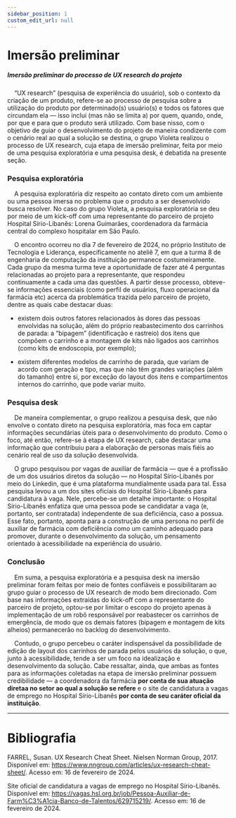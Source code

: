 ```yaml
---
sidebar_position: 1
custom_edit_url: null
---
```


# Imersão preliminar

##### Imersão preliminar do processo de UX research do projeto


&nbsp;&nbsp;&nbsp;&nbsp;“UX research” (pesquisa de experiência do usuário), sob o contexto da criação de um produto, refere-se ao processo de pesquisa sobre a utilização do produto por determinado(s) usuário(s) e todos os fatores que circundam ela — isso inclui (mas não se limita a) por quem, quando, onde, por que e para que o produto será utilizado. Com base nisso, com o objetivo de guiar o desenvolvimento do projeto de maneira condizente com o cenário real ao qual a solução se destina, o grupo Violeta realizou o processo de UX research, cuja etapa de imersão preliminar, feita por meio de uma pesquisa exploratória e uma pesquisa desk, é debatida na presente seção.

### Pesquisa exploratória

&nbsp;&nbsp;&nbsp;&nbsp;A pesquisa exploratória diz respeito ao contato direto com um ambiente ou uma pessoa imersa no problema que o produto a ser desenvolvido busca resolver. No caso do grupo Violeta, a pesquisa exploratória se deu por meio de um kick-off com uma representante do parceiro de projeto Hospital Sírio-Libanês: Lorena Guimarães, coordenadora da farmácia central do complexo hospitalar em São Paulo.

&nbsp;&nbsp;&nbsp;&nbsp;O encontro ocorreu no dia 7 de fevereiro de 2024, no próprio Instituto de Tecnologia e Liderança, especificamente no ateliê 7, em que a turma 8 de engenharia de computação da instituição permanece costumeiramente. Cada grupo da mesma turma teve a oportunidade de fazer até 4 perguntas relacionadas ao projeto para a representante, que respondeu continuamente a cada uma das questões. A partir desse processo, obteve-se informações essenciais (como perfil de usuários, fluxo operacional da farmácia etc) acerca da problemática trazida pelo parceiro de projeto, dentre as quais cabe destacar duas:

- existem dois outros fatores relacionados às dores das pessoas envolvidas na solução, além do próprio reabastecimento dos carrinhos de parada: a “bipagem” (identificação e rastreio) dos itens que compõem o carrinho e a montagem de kits não ligados aos carrinhos (como kits de endoscopia, por exemplo);

- existem diferentes modelos de carrinho de parada, que variam de acordo com geração e tipo, mas que não têm grandes variações (além do tamanho) entre si, por exceção do layout dos itens e compartimentos internos do carrinho, que pode variar muito.

### Pesquisa desk

&nbsp;&nbsp;&nbsp;&nbsp;De maneira complementar, o grupo realizou a pesquisa desk, que não envolve o contato direto na pesquisa exploratória, mas foca em captar informações secundárias úteis para o desenvolvimento do produto. Como o foco, até então, refere-se à etapa de UX research, cabe destacar uma informação que contribuiu para a elaboração de personas mais fiéis ao cenário real de uso da solução desenvolvida.

&nbsp;&nbsp;&nbsp;&nbsp;O grupo pesquisou por vagas de auxiliar de farmácia — que é a profissão de um dos usuários diretos da solução — no Hospital Sírio-Libanês por meio do Linkedin, que é uma plataforma mundialmente usada para tal. Essa pesquisa levou a um dos sites oficiais do Hospital Sírio-Libanês para candidatura à vaga. Nele, percebe-se um detalhe importante: o Hospital Sírio-Libanês enfatiza que uma pessoa pode se candidatar a vaga (e, portanto, ser contratada) independente de sua deficiência, caso a possua. Esse fato, portanto, aponta para a construção de uma persona no perfil de auxiliar de farmácia com deficiência como um caminho adequado para promover, durante o desenvolvimento da solução, um pensamento orientado à acessibilidade na experiência do usuário.

### Conclusão

&nbsp;&nbsp;&nbsp;&nbsp;Em suma, a pesquisa exploratória e a pesquisa desk na imersão preliminar foram feitas por meio de fontes confiáveis e possibilitaram ao grupo guiar o processo de UX research de modo bem direcionado. Com base nas informações extraídas do kick-off com a representante do parceiro de projeto, optou-se por limitar o escopo do projeto apenas à implementação de um robô responsável por reabastecer os carrinhos de emergência, de modo que os demais fatores (bipagem e montagem de kits alheios) permanecerão no backlog do desenvolvimento.

&nbsp;&nbsp;&nbsp;&nbsp;Contudo, o grupo percebeu o caráter indispensável da possibilidade de edição de layout dos carrinhos de parada pelos usuários da solução, o que, junto à acessibilidade, tende a ser um foco na idealização e desenvolvimento da solução. Cabe ressaltar, ainda, que ambas as fontes para as informações coletadas na etapa de imersão preliminar possuem credibilidade — a coordenadora da farmácia **por conta de sua atuação diretaa no setor ao qual a solução se refere** e o site de candidatura a vagas de emprego no Hospital Sírio-Libanês **por conta de seu caráter oficial da instituição**.

---

# Bibliografia


FARREL, Susan. UX Research Cheat Sheet. Nielsen Norman Group, 2017. Disponível em: https://www.nngroup.com/articles/ux-research-cheat-sheet/. Acesso em: 16 de fevereiro de 2024.

Site oficial de candidatura a vagas de emprego no Hospital Sírio-Libanês. Disponível em: https://vagas.hsl.org.br/job/Pessoa-Auxiliar-de-Farm%C3%A1cia-Banco-de-Talentos/629715219/. Acesso em: 16 de fevereiro de 2024.
